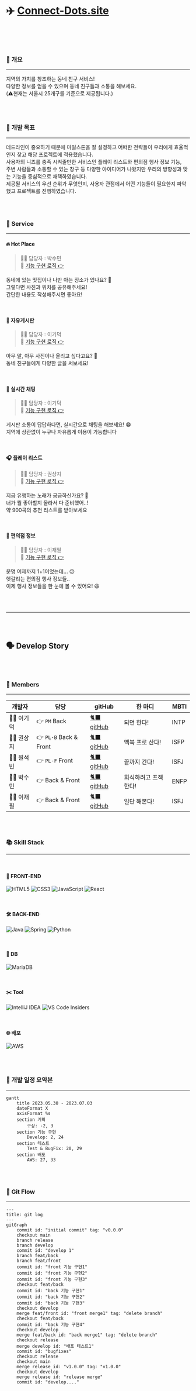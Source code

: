 # ✈️ [Connect-Dots.site](http://connect-dots.site/)

<br>
<br>
<br>

### 🌈 개요

---

지역의 가치를 창조하는 동네 친구 서비스! <br>
다양한 정보를 얻을 수 있으며 동네 친구들과 소통을 해보세요. <br>
(⚠️현재는 서울시 25개구를 기준으로 제공됩니다.)


<br>
<br>

### 🚀 개발 목표

---

데드라인이 중요하기 때문에 마일스톤을 잘 설정하고 어떠한 전략들이 우리에게 효율적인지 찾고 해당 프로젝트에 적용했습니다.<br>
사용자의 니즈를 충족 시켜줄만한 서비스인 플레이 리스트와 편의점 행사 정보 기능,<br>
주변 사람들과 소통할 수 있는 창구 등 다양한 아이디어가 나왔지만 우리의 방향성과 맞는 기능을 중심적으로 채택하였습니다.<br>
제공될 서비스의 우선 순위가 무엇인지, 사용자 관점에서 어떤 기능들이 필요한지 파악했고 프로젝트를 진행하였습니다.<br>




<br>
<br>

### 🎲 Service

---

#### 🔥 Hot Place

> 👩‍💻 담당자 : 박수민 <br>
> 🎯 [기능 구현 로직 👉](https://github.com/Connect-Dots-Project/BackEnd/blob/main/docs/develop/HOTPLACE.md)

동네에 있는 맛집이나 나만 아는 장소가 있나요? 🤔<br>
그렇다면 사진과 위치를 공유해주세요!<br>
간단한 내용도 작성해주시면 좋아요!<br>



<br>

#### 📱 자유게시판

> 👨‍💻 담당자 : 이기덕 <br>
> 🎯 [기능 구현 로직 👉](https://github.com/Connect-Dots-Project/BackEnd/blob/main/docs/develop/FREEBOARD.md)

아무 말, 아무 사진이나 올리고 싶다고요? 🤔<br>
동네 친구들에게 다양한 글을 써보세요!<br>

<br>

#### 💬 실시간 채팅

> 👨‍💻 담당자 : 이기덕 <br>
> 🎯 [기능 구현 로직 👉](https://github.com/Connect-Dots-Project/BackEnd/blob/main/docs/develop/LIVECHAT.md)

게시판 소통이 답답하다면, 실시간으로 채팅을 해보세요! 😁<br>
지역에 상관없이 누구나 자유롭게 이용이 가능합니다<br>

<br>

#### 🎧 플레이 리스트

> 👩‍💻 담당자 : 권상지 <br>
> 🎯 [기능 구현 로직 👉](https://github.com/Connect-Dots-Project/BackEnd/blob/main/docs/develop/PLAYLIST.md)

지금 유행하는 노래가 궁금하신가요? 🤔<br>
너가 뭘 좋아할지 몰라서 다 준비했어..!<br>
약 900곡의 추천 리스트를 받아보세요<br>

<br>

#### 🏪 편의점 정보

> 👨‍💻 담당자 : 이재필 <br>
> 🎯 [기능 구현 로직 👉](https://github.com/Connect-Dots-Project/BackEnd/blob/main/docs/develop/CSV.md)

분명 어제까지 1+1이었는데... 😕<br>
헷갈리는 편의점 행사 정보들..<br>
이제 행사 정보들을 한 눈에 볼 수 있어요! 😆<br>



<br>
<br>

---

<br>
<br>

## 🗣️ Develop Story

<br>
<br>

### 🫥 Members

---

| 개발자       | 담당                     | gitHub                                    | 한 마디        | MBTI |
|-----------|------------------------|-------------------------------------------|-------------|------|
| 🧑‍💻 이기덕 | 👉 `PM` Back           | [🐈‍⬛ gitHub](https://github.com/lkdcode) | 되면 한다!      | INTP |
| 👩‍💻 권상지 | 👉 `PL-B` Back & Front | [🐈‍⬛ gitHub](https://github.com/qwr133)  | 맥북 프로 산다!   | ISFP |
| 🧑‍💻 원석빈 | 👉 `PL-F` Front        | [🐈‍⬛ gitHub](https://github.com/ejdrp1)  | 끝까지 간다!     | ISFJ |
| 👩‍💻 박수민 | 👉 Back & Front        | [🐈‍⬛ gitHub](https://github.com/330sum)  | 회식하려고 프젝한다! | ENFP |
| 👩‍💻 이재필 | 👉 Back & Front        | [🐈‍⬛ gitHub](https://github.com/JeFeel)  | 일단 해본다!     | ISFJ |

<br>
<br>

### 📚 Skill Stack

---

<br>

#### 📜 FRONT-END

![HTML5](https://img.shields.io/badge/html5-%23E34F26.svg?style=for-the-badge&logo=html5&logoColor=white)
![CSS3](https://img.shields.io/badge/css3-%231572B6.svg?style=for-the-badge&logo=css3&logoColor=white)
![JavaScript](https://img.shields.io/badge/javascript-%23323330.svg?style=for-the-badge&logo=javascript&logoColor=%23F7DF1E)
![React](https://img.shields.io/badge/react-%2320232a.svg?style=for-the-badge&logo=react&logoColor=%2361DAFB)

<br>

#### 🛠️ BACK-END

![Java](https://img.shields.io/badge/java-%23ED8B00.svg?style=for-the-badge&logo=openjdk&logoColor=white)
![Spring](https://img.shields.io/badge/spring-%236DB33F.svg?style=for-the-badge&logo=spring&logoColor=white)
![Python](https://img.shields.io/badge/python-3670A0?style=for-the-badge&logo=python&logoColor=ffdd54)

<br>

#### 📀 DB

![MariaDB](https://img.shields.io/badge/MariaDB-003545?style=for-the-badge&logo=mariadb&logoColor=white)

<br>

#### ✂️ Tool

![IntelliJ IDEA](https://img.shields.io/badge/IntelliJIDEA-000000.svg?style=for-the-badge&logo=intellij-idea&logoColor=white)
![VS Code Insiders](https://img.shields.io/badge/VS%20Code%20Insiders-35b393.svg?style=for-the-badge&logo=visual-studio-code&logoColor=white)

<br>

#### 🌐 배포

![AWS](https://img.shields.io/badge/AWS-%23FF9900.svg?style=for-the-badge&logo=amazon-aws&logoColor=white)



<br>
<br>

### 📆 개발 일정 요약본

---

```mermaid
gantt
    title 2023.05.30 - 2023.07.03
    dateFormat X
    axisFormat %s
    section 기획
        구상: -2, 3
    section 기능 구현
        Develop: 2, 24
    section 테스트
        Test & BugFix: 20, 29
    section 배포
        AWS: 27, 33
```

<br>
<br>

### 🧲 Git Flow

---

```mermaid
---
title: git log
---
gitGraph
    commit id: "initial commit" tag: "v0.0.0"
    checkout main
    branch release
    branch develop
    commit id: "develop 1"
    branch feat/back
    branch feat/front
    commit id: "front 기능 구현1"
    commit id: "front 기능 구현2"
    commit id: "front 기능 구현3"
    checkout feat/back
    commit id: "back 기능 구현1"
    commit id: "back 기능 구현2"
    commit id: "back 기능 구현3"
    checkout develop
    merge feat/front id: "front merge1" tag: "delete branch"
    checkout feat/back
    commit id: "back 기능 구현4"
    checkout develop
    merge feat/back id: "back merge1" tag: "delete branch"
    checkout release
    merge develop id: "배포 테스트1"
    commit id: "bugfixes"
    checkout release
    checkout main
    merge release id: "v1.0.0" tag: "v1.0.0"
    checkout develop
    merge release id: "release merge"
    commit id: "develop...."
```

<br>
<br>
